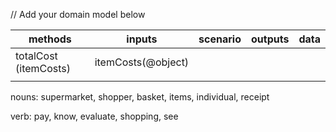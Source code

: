 // Add your domain model below



| methods    | inputs  |  scenario | outputs  |  data |
|---         |---|---|---|---|
|  totalCost (itemCosts) | itemCosts(@object)  |   |   |   |
|            |   |   |   |   |



nouns: supermarket, shopper, basket, items, individual, receipt

verb: pay, know, evaluate, shopping, see

